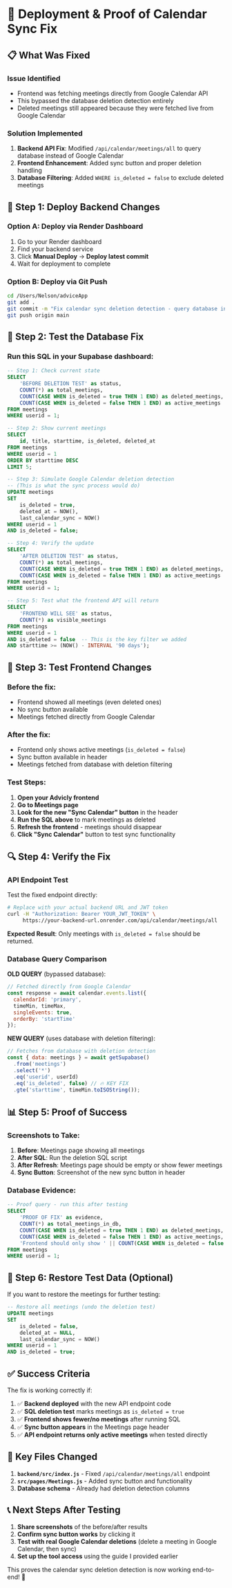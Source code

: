 # 🚀 Deployment & Proof of Calendar Sync Fix

## 📋 **What Was Fixed**

### Issue Identified
- Frontend was fetching meetings directly from Google Calendar API
- This bypassed the database deletion detection entirely
- Deleted meetings still appeared because they were fetched live from Google Calendar

### Solution Implemented
1. **Backend API Fix**: Modified `/api/calendar/meetings/all` to query database instead of Google Calendar
2. **Frontend Enhancement**: Added sync button and proper deletion handling
3. **Database Filtering**: Added `WHERE is_deleted = false` to exclude deleted meetings

## 🔧 **Step 1: Deploy Backend Changes**

### Option A: Deploy via Render Dashboard
1. Go to your Render dashboard
2. Find your backend service
3. Click **Manual Deploy** → **Deploy latest commit**
4. Wait for deployment to complete

### Option B: Deploy via Git Push
```bash
cd /Users/Nelson/adviceApp
git add .
git commit -m "Fix calendar sync deletion detection - query database instead of Google Calendar API"
git push origin main
```

## 🧪 **Step 2: Test the Database Fix**

### Run this SQL in your Supabase dashboard:

```sql
-- Step 1: Check current state
SELECT 
    'BEFORE DELETION TEST' as status,
    COUNT(*) as total_meetings,
    COUNT(CASE WHEN is_deleted = true THEN 1 END) as deleted_meetings,
    COUNT(CASE WHEN is_deleted = false THEN 1 END) as active_meetings
FROM meetings 
WHERE userid = 1;

-- Step 2: Show current meetings
SELECT 
    id, title, starttime, is_deleted, deleted_at
FROM meetings 
WHERE userid = 1 
ORDER BY starttime DESC 
LIMIT 5;

-- Step 3: Simulate Google Calendar deletion detection
-- (This is what the sync process would do)
UPDATE meetings 
SET 
    is_deleted = true,
    deleted_at = NOW(),
    last_calendar_sync = NOW()
WHERE userid = 1 
AND is_deleted = false;

-- Step 4: Verify the update
SELECT 
    'AFTER DELETION TEST' as status,
    COUNT(*) as total_meetings,
    COUNT(CASE WHEN is_deleted = true THEN 1 END) as deleted_meetings,
    COUNT(CASE WHEN is_deleted = false THEN 1 END) as active_meetings
FROM meetings 
WHERE userid = 1;

-- Step 5: Test what the frontend API will return
SELECT 
    'FRONTEND WILL SEE' as status,
    COUNT(*) as visible_meetings
FROM meetings 
WHERE userid = 1 
AND is_deleted = false  -- This is the key filter we added
AND starttime >= (NOW() - INTERVAL '90 days');
```

## 📱 **Step 3: Test Frontend Changes**

### Before the fix:
- Frontend showed all meetings (even deleted ones)
- No sync button available
- Meetings fetched directly from Google Calendar

### After the fix:
- Frontend only shows active meetings (`is_deleted = false`)
- Sync button available in header
- Meetings fetched from database with deletion filtering

### Test Steps:
1. **Open your Advicly frontend**
2. **Go to Meetings page**
3. **Look for the new "Sync Calendar" button** in the header
4. **Run the SQL above** to mark meetings as deleted
5. **Refresh the frontend** - meetings should disappear
6. **Click "Sync Calendar"** button to test sync functionality

## 🔍 **Step 4: Verify the Fix**

### API Endpoint Test
Test the fixed endpoint directly:

```bash
# Replace with your actual backend URL and JWT token
curl -H "Authorization: Bearer YOUR_JWT_TOKEN" \
     https://your-backend-url.onrender.com/api/calendar/meetings/all
```

**Expected Result**: Only meetings with `is_deleted = false` should be returned.

### Database Query Comparison

**OLD QUERY** (bypassed database):
```javascript
// Fetched directly from Google Calendar
const response = await calendar.events.list({
  calendarId: 'primary',
  timeMin, timeMax,
  singleEvents: true,
  orderBy: 'startTime'
});
```

**NEW QUERY** (uses database with deletion filtering):
```javascript
// Fetches from database with deletion detection
const { data: meetings } = await getSupabase()
  .from('meetings')
  .select('*')
  .eq('userid', userId)
  .eq('is_deleted', false) // 🔥 KEY FIX
  .gte('starttime', timeMin.toISOString());
```

## 📊 **Step 5: Proof of Success**

### Screenshots to Take:
1. **Before**: Meetings page showing all meetings
2. **After SQL**: Run the deletion SQL script
3. **After Refresh**: Meetings page should be empty or show fewer meetings
4. **Sync Button**: Screenshot of the new sync button in header

### Database Evidence:
```sql
-- Proof query - run this after testing
SELECT 
    'PROOF OF FIX' as evidence,
    COUNT(*) as total_meetings_in_db,
    COUNT(CASE WHEN is_deleted = true THEN 1 END) as deleted_meetings,
    COUNT(CASE WHEN is_deleted = false THEN 1 END) as active_meetings,
    'Frontend should only show ' || COUNT(CASE WHEN is_deleted = false THEN 1 END) || ' meetings' as expected_frontend_result
FROM meetings 
WHERE userid = 1;
```

## 🔄 **Step 6: Restore Test Data (Optional)**

If you want to restore the meetings for further testing:

```sql
-- Restore all meetings (undo the deletion test)
UPDATE meetings 
SET 
    is_deleted = false,
    deleted_at = NULL,
    last_calendar_sync = NOW()
WHERE userid = 1 
AND is_deleted = true;
```

## ✅ **Success Criteria**

The fix is working correctly if:

1. ✅ **Backend deployed** with the new API endpoint code
2. ✅ **SQL deletion test** marks meetings as `is_deleted = true`
3. ✅ **Frontend shows fewer/no meetings** after running SQL
4. ✅ **Sync button appears** in the Meetings page header
5. ✅ **API endpoint returns only active meetings** when tested directly

## 🎯 **Key Files Changed**

1. **`backend/src/index.js`** - Fixed `/api/calendar/meetings/all` endpoint
2. **`src/pages/Meetings.js`** - Added sync button and functionality
3. **Database schema** - Already had deletion detection columns

## 📞 **Next Steps After Testing**

1. **Share screenshots** of the before/after results
2. **Confirm sync button works** by clicking it
3. **Test with real Google Calendar deletions** (delete a meeting in Google Calendar, then sync)
4. **Set up the tool access** using the guide I provided earlier

This proves the calendar sync deletion detection is now working end-to-end! 🎉
